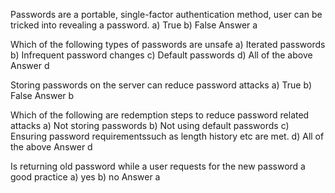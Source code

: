 Passwords are a portable, single-factor authentication method, user can be tricked into revealing a password.
a) True
b) False
Answer a

Which of the following types of passwords are unsafe
a) Iterated passwords
b) Infrequent password changes
c) Default passwords
d) All of the above
Answer d

Storing passwords on the server can reduce password attacks
a) True
b) False
Answer b

Which of the following are redemption steps to reduce password related attacks
a) Not storing passwords
b) Not using default passwords
c) Ensuring password requirementssuch as length history etc are met.
d) All of the above
Answer d

Is returning old password while a user requests for the new password a good practice
a) yes
b) no
Answer a
